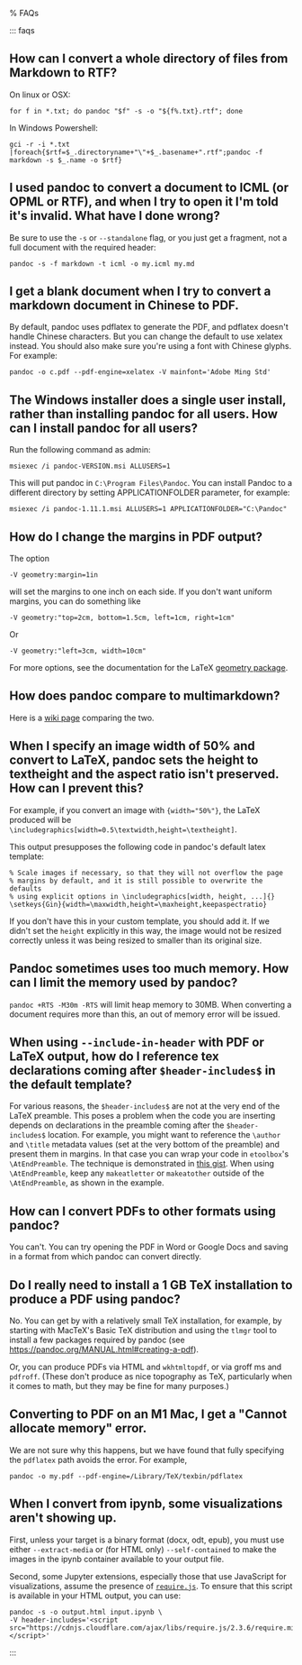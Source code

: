 % FAQs

::: faqs

## How can I convert a whole directory of files from Markdown to RTF?

On linux or OSX:

    for f in *.txt; do pandoc "$f" -s -o "${f%.txt}.rtf"; done


In Windows Powershell:

    gci -r -i *.txt |foreach{$rtf=$_.directoryname+"\"+$_.basename+".rtf";pandoc -f markdown -s $_.name -o $rtf}

## I used pandoc to convert a document to ICML (or OPML or RTF), and when I try to open it I'm told it's invalid.  What have I done wrong?

Be sure to use the `-s` or `--standalone` flag, or you just get a
fragment, not a full document with the required header:

    pandoc -s -f markdown -t icml -o my.icml my.md

## I get a blank document when I try to convert a markdown document in Chinese to PDF.

By default, pandoc uses pdflatex to generate the PDF, and pdflatex
doesn't handle Chinese characters. But you can change the default to
use xelatex instead. You should also make sure you're using a font
with Chinese glyphs.  For example:

    pandoc -o c.pdf --pdf-engine=xelatex -V mainfont='Adobe Ming Std'

## The Windows installer does a single user install, rather than installing pandoc for all users. How can I install pandoc for all users?

Run the following command as admin:

    msiexec /i pandoc-VERSION.msi ALLUSERS=1

This will put pandoc in `C:\Program Files\Pandoc`.
You can install Pandoc to a different directory by setting APPLICATIONFOLDER parameter,
for example:

    msiexec /i pandoc-1.11.1.msi ALLUSERS=1 APPLICATIONFOLDER="C:\Pandoc"

## How do I change the margins in PDF output?

The option

    -V geometry:margin=1in

will set the margins to one inch on each side.  If you don't want uniform
margins, you can do something like

    -V geometry:"top=2cm, bottom=1.5cm, left=1cm, right=1cm"

Or

    -V geometry:"left=3cm, width=10cm"

For more options, see the documentation for the LaTeX [geometry
package](https://www.ctan.org/pkg/geometry).

## How does pandoc compare to multimarkdown?

Here is a [wiki
page](https://github.com/jgm/pandoc/wiki/Pandoc-vs-Multimarkdown)
comparing the two.

## When I specify an image width of 50% and convert to LaTeX, pandoc sets the height to textheight and the aspect ratio isn't preserved. How can I prevent this?

For example, if you convert an image with `{width="50%"}`, the LaTeX produced
will be `\includegraphics[width=0.5\textwidth,height=\textheight]`.

This output presupposes the following code in pandoc's default latex
template:

```
% Scale images if necessary, so that they will not overflow the page
% margins by default, and it is still possible to overwrite the defaults
% using explicit options in \includegraphics[width, height, ...]{}
\setkeys{Gin}{width=\maxwidth,height=\maxheight,keepaspectratio}
```

If you don't have this in your custom template, you should
add it.  If we didn't set the `height` explicitly in this way,
the image would not be resized correctly unless it was
being resized to smaller than its original size.

## Pandoc sometimes uses too much memory. How can I limit the memory used by pandoc?

`pandoc +RTS -M30m -RTS` will limit heap memory to 30MB.
When converting a document requires more than this, an out of
memory error will be issued.

## When using `--include-in-header` with PDF or LaTeX output, how do I reference tex declarations coming after `$header-includes$` in the default template?

For various reasons, the `$header-includes$` are not at the very
end of the LaTeX preamble.  This poses a problem when the code
you are inserting depends on declarations in the preamble coming
after the `$header-includes$` location. For example, you might
want to reference the `\author` and `\title` metadata values
(set at the very bottom of the preamble) and present them in
margins. In that case you can wrap your code in `etoolbox`'s
`\AtEndPreamble`.  The technique is demonstrated in [this
gist](https://gist.github.com/JohnLukeBentley/9dda6166b9ee5c4127afd2b8cd16b70a).
When using `\AtEndPreamble`, keep any `makeatletter` or
`makeatother` outside of the `\AtEndPreamble`, as shown in the
example.

## How can I convert PDFs to other formats using pandoc?

You can't. You can try opening the PDF in Word or Google Docs
and saving in a format from which pandoc can convert directly.

## Do I really need to install a 1 GB TeX installation to produce a PDF using pandoc?

No.  You can get by with a relatively small TeX installation,
for example, by starting with MacTeX's Basic TeX distribution
and using the `tlmgr` tool to install a few packages required by pandoc
(see https://pandoc.org/MANUAL.html#creating-a-pdf).

Or, you can produce PDFs via HTML and `wkhtmltopdf`,
or via groff ms and `pdfroff`.  (These don't produce as nice
topography as TeX, particularly when it comes to math, but they
may be fine for many purposes.)


## Converting to PDF on an M1 Mac, I get a "Cannot allocate memory" error.

We are not sure why this happens, but we have found that
fully specifying the `pdflatex` path avoids the error. For
example,

    pandoc -o my.pdf --pdf-engine=/Library/TeX/texbin/pdflatex

## When I convert from ipynb, some visualizations aren't showing up.

First, unless your target is a binary format (docx, odt, epub),
you must use either `--extract-media` or (for HTML only)
`--self-contained` to make the images in the ipynb container
available to your output file.

Second, some Jupyter extensions, especially those that use JavaScript
for visualizations, assume the presence of
[`require.js`](https://github.com/requirejs/requirejs).
To ensure that this script is available in your HTML output, you
can use:

```
pandoc -s -o output.html input.ipynb \
-V header-includes='<script src="https://cdnjs.cloudflare.com/ajax/libs/require.js/2.3.6/require.min.js"></script>'
```

:::
